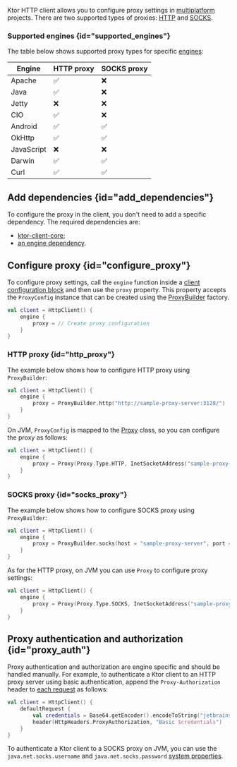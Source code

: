 [//]: # (title: Proxy)

Ktor HTTP client allows you to configure proxy settings in [multiplatform](http-client_multiplatform.md) projects. 
There are two supported types of proxies: [HTTP](https://en.wikipedia.org/wiki/Proxy_server#Web_proxy_servers) and [SOCKS](https://en.wikipedia.org/wiki/SOCKS).

### Supported engines {id="supported_engines"}

The table below shows supported proxy types for specific [engines](http-client_engines.md):

| Engine     | HTTP proxy | SOCKS proxy |
|------------|------------|-------------|
| Apache     | ✅          |   ❌         |
| Java       | ✅          |   ❌         |
| Jetty      | ❌          |   ❌         |
| CIO        | ✅          |   ❌         |
| Android    | ✅          |   ✅         |
| OkHttp     | ✅          |   ✅         |
| JavaScript | ❌          |   ❌         |
| Darwin     | ✅          |   ✅         |
| Curl       | ✅          |   ✅         |


## Add dependencies {id="add_dependencies"}

To configure the proxy in the client, you don't need to add a specific dependency. The required dependencies are:
- [ktor-client-core](client-dependencies.md#client-dependency);
- [an engine dependency](client-dependencies.md#client-dependency).


## Configure proxy {id="configure_proxy"}

To configure proxy settings, call the `engine` function inside a [client configuration block](create-client.md#configure-client) and then use the `proxy` property.
This property accepts the `ProxyConfig` instance that can be created using the [ProxyBuilder](https://api.ktor.io/ktor-client/ktor-client-core/io.ktor.client.engine/-proxy-builder/index.html) factory.

```kotlin
val client = HttpClient() {
    engine {
        proxy = // Create proxy configuration
    }
}
```

### HTTP proxy {id="http_proxy"}

The example below shows how to configure HTTP proxy using `ProxyBuilder`:

```kotlin
val client = HttpClient() {
    engine {
        proxy = ProxyBuilder.http("http://sample-proxy-server:3128/")
    }
}
```

On JVM, `ProxyConfig` is mapped to the [Proxy](https://docs.oracle.com/javase/7/docs/api/java/lang/reflect/Proxy.html) class, so you can configure the proxy as follows:

```kotlin
val client = HttpClient() {
    engine {
        proxy = Proxy(Proxy.Type.HTTP, InetSocketAddress("sample-proxy-server", 3128))
    }
}
```




### SOCKS proxy {id="socks_proxy"}

The example below shows how to configure SOCKS proxy using `ProxyBuilder`:

```kotlin
val client = HttpClient() {
    engine {
        proxy = ProxyBuilder.socks(host = "sample-proxy-server", port = 1080)
    }
}
```

As for the HTTP proxy, on JVM you can use `Proxy` to configure proxy settings:

```kotlin
val client = HttpClient() {
    engine {
        proxy = Proxy(Proxy.Type.SOCKS, InetSocketAddress("sample-proxy-server", 1080))
    }
}
```


## Proxy authentication and authorization {id="proxy_auth"}

Proxy authentication and authorization are engine specific and should be handled manually.
For example, to authenticate a Ktor client to an HTTP proxy server using basic authentication, append the `Proxy-Authorization` header to [each request](default-request.md) as follows:

```kotlin
val client = HttpClient() {
    defaultRequest {
        val credentials = Base64.getEncoder().encodeToString("jetbrains:foobar".toByteArray())
        header(HttpHeaders.ProxyAuthorization, "Basic $credentials")
    }
}
```

To authenticate a Ktor client to a SOCKS proxy on JVM, you can use the `java.net.socks.username` and `java.net.socks.password` [system properties](https://docs.oracle.com/javase/7/docs/api/java/net/doc-files/net-properties.html).
